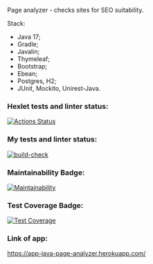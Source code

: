 Page analyzer - checks sites for SEO suitability.

Stack:
- Java 17;
- Gradle;
- Javalin;
- Thymeleaf;
- Bootstrap;
- Ebean;
- Postgres, H2;
- JUnit, Mockito, Unirest-Java.

### Hexlet tests and linter status:
[![Actions Status](https://github.com/andreevmo/java-project-72/workflows/hexlet-check/badge.svg)](https://github.com/andreevmo/java-project-72/actions)

### My tests and linter status:
[![build-check](https://github.com/andreevmo/java-project-72/actions/workflows/my-build-check.yml/badge.svg)](https://github.com/andreevmo/java-project-72/actions/workflows/my-build-check.yml)

### Maintainability Badge:
[![Maintainability](https://api.codeclimate.com/v1/badges/74fcaf903e0735a3c1b9/maintainability)](https://codeclimate.com/github/andreevmo/java-project-72/maintainability)

### Test Coverage Badge:
[![Test Coverage](https://api.codeclimate.com/v1/badges/74fcaf903e0735a3c1b9/test_coverage)](https://codeclimate.com/github/andreevmo/java-project-72/test_coverage)

### Link of app:
https://app-java-page-analyzer.herokuapp.com/

